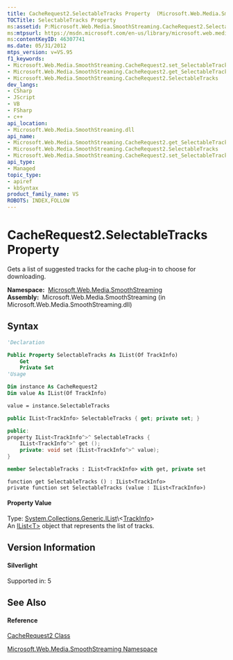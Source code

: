 ```yaml
---
title: CacheRequest2.SelectableTracks Property  (Microsoft.Web.Media.SmoothStreaming)
TOCTitle: SelectableTracks Property
ms:assetid: P:Microsoft.Web.Media.SmoothStreaming.CacheRequest2.SelectableTracks
ms:mtpsurl: https://msdn.microsoft.com/en-us/library/microsoft.web.media.smoothstreaming.cacherequest2.selectabletracks(v=VS.95)
ms:contentKeyID: 46307741
ms.date: 05/31/2012
mtps_version: v=VS.95
f1_keywords:
- Microsoft.Web.Media.SmoothStreaming.CacheRequest2.set_SelectableTracks
- Microsoft.Web.Media.SmoothStreaming.CacheRequest2.get_SelectableTracks
- Microsoft.Web.Media.SmoothStreaming.CacheRequest2.SelectableTracks
dev_langs:
- CSharp
- JScript
- VB
- FSharp
- c++
api_location:
- Microsoft.Web.Media.SmoothStreaming.dll
api_name:
- Microsoft.Web.Media.SmoothStreaming.CacheRequest2.get_SelectableTracks
- Microsoft.Web.Media.SmoothStreaming.CacheRequest2.SelectableTracks
- Microsoft.Web.Media.SmoothStreaming.CacheRequest2.set_SelectableTracks
api_type:
- Managed
topic_type:
- apiref
- kbSyntax
product_family_name: VS
ROBOTS: INDEX,FOLLOW
---
```


# CacheRequest2.SelectableTracks Property

Gets a list of suggested tracks for the cache plug-in to choose for downloading.

**Namespace:**  [Microsoft.Web.Media.SmoothStreaming](microsoft-web-media-smoothstreaming-namespace_1.md)  
**Assembly:**  Microsoft.Web.Media.SmoothStreaming (in Microsoft.Web.Media.SmoothStreaming.dll)

## Syntax

``` vb
'Declaration

Public Property SelectableTracks As IList(Of TrackInfo)
    Get
    Private Set
'Usage

Dim instance As CacheRequest2
Dim value As IList(Of TrackInfo)

value = instance.SelectableTracks
```

``` csharp
public IList<TrackInfo> SelectableTracks { get; private set; }
```

``` c++
public:
property IList<TrackInfo^>^ SelectableTracks {
    IList<TrackInfo^>^ get ();
    private: void set (IList<TrackInfo^>^ value);
}
```

``` fsharp
member SelectableTracks : IList<TrackInfo> with get, private set
```

``` jscript
function get SelectableTracks () : IList<TrackInfo>
private function set SelectableTracks (value : IList<TrackInfo>)
```

#### Property Value

Type: [System.Collections.Generic.IList](https://msdn.microsoft.com/en-us/library/5y536ey6\(v=vs.95\))\<[TrackInfo](trackinfo-class-microsoft-web-media-smoothstreaming_1.md)\>  
An [IList\<T\>](https://msdn.microsoft.com/en-us/library/5y536ey6\(v=vs.95\)) object that represents the list of tracks.

## Version Information

#### Silverlight

Supported in: 5  

## See Also

#### Reference

[CacheRequest2 Class](cacherequest2-class-microsoft-web-media-smoothstreaming.md)

[Microsoft.Web.Media.SmoothStreaming Namespace](microsoft-web-media-smoothstreaming-namespace_1.md)


